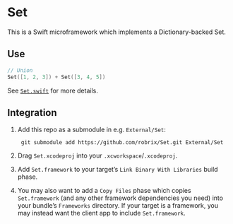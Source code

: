 # Set

This is a Swift microframework which implements a Dictionary-backed Set.

## Use

```swift
// Union
Set([1, 2, 3]) + Set([3, 4, 5])
```

See [`Set.swift`][Set.swift] for more details.

## Integration

1. Add this repo as a submodule in e.g. `External/Set`:
  
        git submodule add https://github.com/robrix/Set.git External/Set
2. Drag `Set.xcodeproj` into your `.xcworkspace`/`.xcodeproj`.
3. Add `Set.framework` to your target’s `Link Binary With Libraries` build phase.
4. You may also want to add a `Copy Files` phase which copies `Set.framework` (and any other framework dependencies you need) into your bundle’s `Frameworks` directory. If your target is a framework, you may instead want the client app to include `Set.framework`.


[Set.swift]: https://github.com/robrix/Set/blob/master/Set/Set.swift
